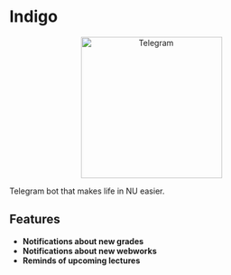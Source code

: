# Indigo

<p align="center">
  <img src="https://upload.wikimedia.org/wikipedia/commons/5/5c/Telegram_Messenger.png" alt="Telegram" width="250">
</p>

Telegram bot that makes life in NU easier. 

## Features

- **Notifications about new grades**
- **Notifications about new webworks**
- **Reminds of upcoming lectures**
